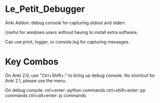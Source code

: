 # Le_Petit_Debugger
Anki Addon: debug console for capturing stdout and stderr

Useful for windows users without having to install extra software.

Can use print, logger, or console.log for capturing messages.

# Key Combos
On Anki 2.0, use "Ctrl+Shift+:" to bring up debug console.
No shortcut for Anki 2.1, please use the menu.

On debug console:
 ctrl+enter: python commands
 ctrl+shift+enter: pp commands
 ctrl+alt+enter: js commands
